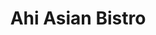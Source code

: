---
layout: place
title: Ahi Asian Bistro
permalink: /florida/tampa/ahi-asian-bistro.html
stateAbbr: FL
stateName: Florida
cityName: Tampa
seo:
  type: restaurant
  links: http://www.ahiasianbistro.com/
place_id: ChIJyeFTA8DBwogRpNbNsMFWuFE
photos:
  - name: >-
      places/ChIJyeFTA8DBwogRpNbNsMFWuFE/photos/AeeoHcIK5x68AyMwqDl5Rw4JNIE7Lm2dGA8rxHHjvkqSCIGaFbLWnvdMZ566e5ODXzei_rX-9wzZouz_M-u5jdNiZZJWj8J3PbfVlTqzOPAnnSOq5VtCW0HO_Dr8YyTeXRZmMlZm6UTTx1i5Ul_57Iek9AJfuxtaOn0xQX7BkamCPXSzGAqQTPVR0zKaFC_i5jmmthATLUhfpGp5IYVl-cC1iND3Ze-AgjBHFKj4ATpB322hD0QiIubG6PuQRf3hrnmOLglC9GtRM627udABOyr1IsRPH6SZSeAUnJxdUdBB1WY6oQ
    widthPx: 4032
    heightPx: 2268
    authorAttributions:
      - displayName: Ahi Asian Bistro
        uri: https://maps.google.com/maps/contrib/114822812636625931070
        photoUri: >-
          https://lh3.googleusercontent.com/a-/ALV-UjWRBvSuPMdpifZjTuu6Ct_44WmIqpJKEkk3mzaZsXvdKA64AEeH=s100-p-k-no-mo
    flagContentUri: >-
      https://www.google.com/local/imagery/report/?cb_client=maps_api_places.places_api&image_key=!1e10!2sAF1QipOlj2z7j2r3Xm8VDXKe38cMEVS5yKBCQBDMA8Wn&hl=en-US
    googleMapsUri: >-
      https://www.google.com/maps/place//data=!3m4!1e2!3m2!1sAF1QipOlj2z7j2r3Xm8VDXKe38cMEVS5yKBCQBDMA8Wn!2e10!4m2!3m1!1s0x88c2c1c00353e1c9:0x51b856c1b0cdd6a4
  - name: >-
      places/ChIJyeFTA8DBwogRpNbNsMFWuFE/photos/AeeoHcL39WV72AMj7U-RUxZAQLyTnC86nWepYJhYr8X8PDInP6qHD8PiGFMqqpo_wPwGcmjeC3hI4Jy2u7w-94_704y7J-hu6svxd1g3yuc5pW_xTP7p2Q3OlmqxVzEvTzCjv2aKqZy2YOpGi2y8VUtIvvZP-oToFT4-QGsxf_h1ytWzzoT9x-BCOywn1HC1Cs1Uja32guIg5SgTQebe8Beo3Fscj728LesjbKx_bhOF4Pkuyd7Ki1HNXVWPtGx2r_2k35vL4GEomI6Drg9xFVZDHvY2jh-aGAjrInfSySzFwWf4iw
    widthPx: 3024
    heightPx: 4032
    authorAttributions:
      - displayName: Ahi Asian Bistro
        uri: https://maps.google.com/maps/contrib/114822812636625931070
        photoUri: >-
          https://lh3.googleusercontent.com/a-/ALV-UjWRBvSuPMdpifZjTuu6Ct_44WmIqpJKEkk3mzaZsXvdKA64AEeH=s100-p-k-no-mo
    flagContentUri: >-
      https://www.google.com/local/imagery/report/?cb_client=maps_api_places.places_api&image_key=!1e10!2sAF1QipOFuCDABffzpJkSQTrDAogTE3RmoKehhNcBdJpA&hl=en-US
    googleMapsUri: >-
      https://www.google.com/maps/place//data=!3m4!1e2!3m2!1sAF1QipOFuCDABffzpJkSQTrDAogTE3RmoKehhNcBdJpA!2e10!4m2!3m1!1s0x88c2c1c00353e1c9:0x51b856c1b0cdd6a4
  - name: >-
      places/ChIJyeFTA8DBwogRpNbNsMFWuFE/photos/AeeoHcIn3B4_idjBjd4jm6V5HacOwj--GPFdFWOixzCR4hRSSh8TtVeBcITW6iFgC9k-JUROKL8aj6W9OkXxUdGZip1Jp9dJ3bEzbemZU1dHGJK1aItu1BJwncCVw4QS7u0ZxoNDmM61wVH1pZptjrt2fdwYPwUh47ErheQkcXIAm03QEUNMA5miUswQpHD81GM1yupNjLMC-PkmhjA30NUOfN9qi5tT2uuRvjTZ-Xi0P3_eQvP0MAKqBIrhD10wumDdOiC_GEYN968RLnvnVVD3tGi1M75C8rYDYqKOVZTT4YttTw4LWYdf2KXXcQfmNe3kFh8SFmtsBZ2w-JRbzNU8JRtqY2YnggxL4LEJxtzoKe5T8UtNF85W6MBHJTEJU1goys1p7Y4Elaa1CH9wDQTrsWUn7JUnslgijwZLW1jy-ccoBEY
    widthPx: 1151
    heightPx: 1435
    authorAttributions:
      - displayName: Dahye Cho
        uri: https://maps.google.com/maps/contrib/103583009091007766148
        photoUri: >-
          https://lh3.googleusercontent.com/a-/ALV-UjUY7qPiP9UhAw1y-YiMEpAtbgvxR9zGbK8rCb74xx0WtsTHyktcIg=s100-p-k-no-mo
    flagContentUri: >-
      https://www.google.com/local/imagery/report/?cb_client=maps_api_places.places_api&image_key=!1e10!2sCIHM0ogKEICAgICXnpqM0wE&hl=en-US
    googleMapsUri: >-
      https://www.google.com/maps/place//data=!3m4!1e2!3m2!1sCIHM0ogKEICAgICXnpqM0wE!2e10!4m2!3m1!1s0x88c2c1c00353e1c9:0x51b856c1b0cdd6a4
  - name: >-
      places/ChIJyeFTA8DBwogRpNbNsMFWuFE/photos/AeeoHcJyQNUSGOi4R5vKeHr9IBJjm1NrDTT5goC5U3mIVpjh8p4fDKGutLhlSB41O6W1SUS_uqyZx_PTWu_wpe5T5siv4sOTqzOwwTBxndAztWkq-iAZ3N5cfaR74nPj5Q26ev2zaZrFFFTt9_2TH7O77V99MhnhiOIyheFFjKjEimJX55L30NqL64DLiQI2xUx1_1lbqzB5aDXbn1vQuBaSM8nW7qLflG5Hko5GJRw4LnZDJ2Lih4ZBrjbnFgoEsfaLR-cIMo9vMpVon9lTUcc4MdYhTq0qLeCDsw1BDtvivK9B48r2hAS67QRHPI2Q8F715IRRGFvDrvYUDWgqMHMRPfyWJamDeBcErnNG283-RCGZYTLEMP9xs8sGcq3MZR41gt3UMbWHFo_CUyk6ODBXOFXhIkD6Pk1Ugw-MvUwfm76dqw
    widthPx: 1629
    heightPx: 1804
    authorAttributions:
      - displayName: Robert Negron
        uri: https://maps.google.com/maps/contrib/108355879802583536012
        photoUri: >-
          https://lh3.googleusercontent.com/a/ACg8ocJY901RFiyJmfkX4v7qRt4pwKXYgcZ1Nb4eXurqHX7TVkQrCQ=s100-p-k-no-mo
    flagContentUri: >-
      https://www.google.com/local/imagery/report/?cb_client=maps_api_places.places_api&image_key=!1e10!2sCIHM0ogKEICAgIDv0KbOJA&hl=en-US
    googleMapsUri: >-
      https://www.google.com/maps/place//data=!3m4!1e2!3m2!1sCIHM0ogKEICAgIDv0KbOJA!2e10!4m2!3m1!1s0x88c2c1c00353e1c9:0x51b856c1b0cdd6a4
  - name: >-
      places/ChIJyeFTA8DBwogRpNbNsMFWuFE/photos/AeeoHcKreQNGFom92-XDKurQKwITSQX8dyq5dijjINehtCxVU1Qm6g2YC4DVbHwzxB-WItRIxzPg6rdcTyeM8dfLn6iHIX0QiNa9d-rnEOq3T9aHwqZYd0Kofti-oQgCbTrulu4KYS4xm5cegtuz4PN9buwuCiEo6zJApeylmPgm3R4yX26utrGnsPzibx8d2usEsmeHj0ULOFg-jvXyvozyEFX0Y2bZQLeIwXr7GUAA33quGGchZWAwZjiTljg7hcDkC5eWOyjEyDRLwRJ_D_Igf4mbjgxexyLiyG-0cDBAcfPdtOJAM7e_mORzMAe74bqLfU7lhy5E60TtCjFLG6VoXMA4JdIw1abdyWosgzLPx7iXVrHc6pKw-aMh_wSNy1xOoWPm_fGEfrmwj0j9vLE8F3etQkqkv7HkJhgJ7Y7GvieNvI96
    widthPx: 3024
    heightPx: 4032
    authorAttributions:
      - displayName: Marya Torres-Chapman
        uri: https://maps.google.com/maps/contrib/110662579643216433569
        photoUri: >-
          https://lh3.googleusercontent.com/a/ACg8ocLygWJD0O-HfA3-ky9igt3Q9L7S_WlJIEoxPRrEcrLyUYzQVQ=s100-p-k-no-mo
    flagContentUri: >-
      https://www.google.com/local/imagery/report/?cb_client=maps_api_places.places_api&image_key=!1e10!2sCIHM0ogKEICAgID25LL4tQE&hl=en-US
    googleMapsUri: >-
      https://www.google.com/maps/place//data=!3m4!1e2!3m2!1sCIHM0ogKEICAgID25LL4tQE!2e10!4m2!3m1!1s0x88c2c1c00353e1c9:0x51b856c1b0cdd6a4
  - name: >-
      places/ChIJyeFTA8DBwogRpNbNsMFWuFE/photos/AeeoHcKCIajnDxlEiIBGj6JZZaQEPbI0yB_AVNfvYtc1TA36MGid-pVU7haZtnTDwwA8C82bqJk7r4yb6Jx4_mu38a5zlFvB8b1dJJHEX1VVk2AWLLqMc7988ESc9yTLveXowNE33NyqQH81BrdwRe08Wsbxh4y0ouF6PY8rIhZShvwMEQBgYY3tV-tQlzroSj69tF8b2I57Jvr-7M9kbq6vLZb_4NoulCMkSLHnsVukaBL3-Y7fFnT74BmfKsYWztEG60Yes-MCf_g1qWFAS8i1F4YkwcSopqdWtCsbZIpQQ3rllVWUuqx0oe0rmA2U8UN1j6NbJsfbuZj3IC2Y3RA8x42dPt-KsCR6dxad80wwIjmGj8gxOygDOLxAdjr3Ct3psxIvMk62q9TXc8aQWM7pzdpGGtHabzjnCcEfCwWjC-Fd-UNz
    widthPx: 4032
    heightPx: 3024
    authorAttributions:
      - displayName: Daniel Giancola
        uri: https://maps.google.com/maps/contrib/114737369977806647799
        photoUri: >-
          https://lh3.googleusercontent.com/a/ACg8ocJ_RXsfOUd5i-bvqliOKjJRBFY3J3dPzXMXsybpGoZh4Hc_kw=s100-p-k-no-mo
    flagContentUri: >-
      https://www.google.com/local/imagery/report/?cb_client=maps_api_places.places_api&image_key=!1e10!2sCIHM0ogKEICAgID1nKnRvgE&hl=en-US
    googleMapsUri: >-
      https://www.google.com/maps/place//data=!3m4!1e2!3m2!1sCIHM0ogKEICAgID1nKnRvgE!2e10!4m2!3m1!1s0x88c2c1c00353e1c9:0x51b856c1b0cdd6a4
  - name: >-
      places/ChIJyeFTA8DBwogRpNbNsMFWuFE/photos/AeeoHcLvmjywVtoLPA8BIg5gbOwel4wJJxI7arfdbNE6pAvqDIQTweB-ghWDfZrNefWt73gdG-Q4C5y7gkN7BNDoTC51CGxE-wfVKQyR6rdFFPJArkGjiWAEEoUBirnKXOBtLIYEUy6Eju5uMn8JNswbBbf2lLLXGYORFOIoKSBoN4a8X3MsvyINh2rurlGanOFmZIKe5MFiIPBrvJAk4dttz1XfVbhmbw2oe6Kk1FKqo9er2trmui4DNQ3j6ViUGOej1inIkwSaqbwKZsC4qbr48SHqpM9EBsP1Ls42D4a48t9eaRLFnXJyBGpVf40-pths81rg2_hNc_23W26e_bGNsz3wtXTnlS2IYyAUscvVVYja4O_DfRBXR4kyF0cSUJI66L78lqgk_g8LfitKKggHG75DiQSdYo_xHcb88XdqY7GApw
    widthPx: 2936
    heightPx: 2161
    authorAttributions:
      - displayName: Robert Negron
        uri: https://maps.google.com/maps/contrib/108355879802583536012
        photoUri: >-
          https://lh3.googleusercontent.com/a/ACg8ocJY901RFiyJmfkX4v7qRt4pwKXYgcZ1Nb4eXurqHX7TVkQrCQ=s100-p-k-no-mo
    flagContentUri: >-
      https://www.google.com/local/imagery/report/?cb_client=maps_api_places.places_api&image_key=!1e10!2sCIHM0ogKEICAgIDv0KbOZA&hl=en-US
    googleMapsUri: >-
      https://www.google.com/maps/place//data=!3m4!1e2!3m2!1sCIHM0ogKEICAgIDv0KbOZA!2e10!4m2!3m1!1s0x88c2c1c00353e1c9:0x51b856c1b0cdd6a4
  - name: >-
      places/ChIJyeFTA8DBwogRpNbNsMFWuFE/photos/AeeoHcLmPKijx0aWzu1EF82JuSIdW2azzIrlNVyCvnL3XV59HZIpvZr6UtSX9iyhWmMxVoJEkiFfutT-5OJE5HA-_PxkwEBl-0BkEehXgynbge6enJqW7Rgefhszh5MS_nEqCV4XzYmZktc_asxhw_oBBUH5ONmD7yuNx0ilL0sk_wKolShUPinppNFVSknsgybmk0wwLnQhAGYB3BMtDOvwOAS_BOX93dWKtzB32gJPwANZU3UsQMqUUfKJvn27Aez2erInAuREzz0O6bT0GZTSbboI71vS_V51gIZQiVuNvMTQ4auuE5ELOuMvN0i8vcAWZDCACupxtTLV4917eoyMdX6GHlwcEuAGjn9nglLlSayG_Ta76iY0K6WGRD9aetbEu7In6hUlj0Uxvu8oYWtMEBeoNDOmD4EtRXjo7J1agtYQ2w
    widthPx: 3000
    heightPx: 4000
    authorAttributions:
      - displayName: Chris and Tanya
        uri: https://maps.google.com/maps/contrib/108188748406171883234
        photoUri: >-
          https://lh3.googleusercontent.com/a-/ALV-UjVq8zuCRyFrSxYOMPUpXL27uQKW9Rb-eDlFZpIS4WOki90Igl06bg=s100-p-k-no-mo
    flagContentUri: >-
      https://www.google.com/local/imagery/report/?cb_client=maps_api_places.places_api&image_key=!1e10!2sCIHM0ogKEICAgMDIib_bKg&hl=en-US
    googleMapsUri: >-
      https://www.google.com/maps/place//data=!3m4!1e2!3m2!1sCIHM0ogKEICAgMDIib_bKg!2e10!4m2!3m1!1s0x88c2c1c00353e1c9:0x51b856c1b0cdd6a4
  - name: >-
      places/ChIJyeFTA8DBwogRpNbNsMFWuFE/photos/AeeoHcKTEvmUocepn9XekGjCUrwaLBS0L2mMh_9ske7V2sJORQCZp83rUmgYXjIJmYj96URfHr3L_v-2UC1Q-VMNdZTJaJBh33dzs3pRLjk8iPRZ55h89oqYKg3VGWkSeL2_dX2jo65UMziPMk4iC3Cv17biZc3y7sNDxzXEewAfm8y_Ft14IngewPMxaG7Pm15kbzCaXefATadsNM9STrlO94egEVHFY8atqWHPh6Ogln_Qgr-6wiBbwycsvO-LjnMX3zUbFIw3Go9YCImHWgugKOFgKwsuvWtfB7KDBrlMTjwywzjc11DzsA7Zp6eI-HPwz4gEs-5Ymwflkd-MKHgQBR8sakY4FOvKUyW0D9842lCjTuJEcRIqzmE4aLdV2bOi0AEH8Y_HvOmbnkqstpathHm7YINiTjizV8xODUPKqRoAIdWa
    widthPx: 3206
    heightPx: 1936
    authorAttributions:
      - displayName: Robert Negron
        uri: https://maps.google.com/maps/contrib/108355879802583536012
        photoUri: >-
          https://lh3.googleusercontent.com/a/ACg8ocJY901RFiyJmfkX4v7qRt4pwKXYgcZ1Nb4eXurqHX7TVkQrCQ=s100-p-k-no-mo
    flagContentUri: >-
      https://www.google.com/local/imagery/report/?cb_client=maps_api_places.places_api&image_key=!1e10!2sCIHM0ogKEICAgIDv0KbOpAE&hl=en-US
    googleMapsUri: >-
      https://www.google.com/maps/place//data=!3m4!1e2!3m2!1sCIHM0ogKEICAgIDv0KbOpAE!2e10!4m2!3m1!1s0x88c2c1c00353e1c9:0x51b856c1b0cdd6a4
  - name: >-
      places/ChIJyeFTA8DBwogRpNbNsMFWuFE/photos/AeeoHcLfe0m65k0tPYXGpzuzZOk1xiRQSykgrlIQ491YeCNj0qkKcioyE4WPVqnlHgHzoMkCaWYZzfiLQ9LroK6NgqjsklTkoD7t-3lsXm9ziBqrNnGLhkyOp6iRU78nSoA_QomU6Dqjx-nOskWnPBVwjUq2Ljf-fIalcT6NKKVHwX4zlwdOavbalXbnZ9YQ8amPsRlziVYv2OXrQ54ls7sorm4CER6B06gwrUGNIHlhEupkq7WHfWrM2Oq8u9xZZ4RT5v8d4RCA5DYVO6RLOUck5yYvI7xNHtfYRguWFQa0rFZkGAod-ka9HFH43S1SpXoB6k9566gt_IaPSfVocMRuZ8_IuJ14d157ktcSMEtTVztOV9nWez0Yi0U-DDNbxAIkPxpESLdJKUhBHXTzBcWIrHBVOI_W2j_5gMO93K6QjaXPRnE
    widthPx: 2992
    heightPx: 2992
    authorAttributions:
      - displayName: Kristin Zemlicka
        uri: https://maps.google.com/maps/contrib/114004325105487158218
        photoUri: >-
          https://lh3.googleusercontent.com/a/ACg8ocIDFyKUhlhc0J0Hyr2ZqaRFTZsVJsG1Sd5sUaCgaY1WURos=s100-p-k-no-mo
    flagContentUri: >-
      https://www.google.com/local/imagery/report/?cb_client=maps_api_places.places_api&image_key=!1e10!2sCIHM0ogKEICAgMCI6MvM3AE&hl=en-US
    googleMapsUri: >-
      https://www.google.com/maps/place//data=!3m4!1e2!3m2!1sCIHM0ogKEICAgMCI6MvM3AE!2e10!4m2!3m1!1s0x88c2c1c00353e1c9:0x51b856c1b0cdd6a4
address: 14841 N Dale Mabry Hwy, Tampa, FL 33618, USA
street: 14841 N Dale Mabry Hwy
city: Tampa
state: FL
zip: '33618'
country: USA
neighborhood: null
latitude: '28.083412'
longitude: '-82.503964'
accessibility_options:
  wheelchairAccessibleParking: true
  wheelchairAccessibleEntrance: true
  wheelchairAccessibleRestroom: true
  wheelchairAccessibleSeating: true
business_status: OPERATIONAL
name: Ahi Asian Bistro
google_maps_links:
  directionsUri: >-
    https://www.google.com/maps/dir//''/data=!4m7!4m6!1m1!4e2!1m2!1m1!1s0x88c2c1c00353e1c9:0x51b856c1b0cdd6a4!3e0
  placeUri: https://maps.google.com/?cid=5888551902681880228
  writeAReviewUri: >-
    https://www.google.com/maps/place//data=!4m3!3m2!1s0x88c2c1c00353e1c9:0x51b856c1b0cdd6a4!12e1
  reviewsUri: >-
    https://www.google.com/maps/place//data=!4m4!3m3!1s0x88c2c1c00353e1c9:0x51b856c1b0cdd6a4!9m1!1b1
  photosUri: >-
    https://www.google.com/maps/place//data=!4m3!3m2!1s0x88c2c1c00353e1c9:0x51b856c1b0cdd6a4!10e5
primary_type: Asian Restaurant
opening_hours:
  regular: null
  current: null
secondary_opening_hours:
  regular:
    weekdayDescriptions: null
    type: null
  current:
    weekdayDescriptions: null
    type: null
phone: (813) 374-5756
price_level: PRICE_LEVEL_MODERATE
price_range: $10 &ndash; $20
rating: '4.7'
rating_count: 0
website: http://www.ahiasianbistro.com/
description: >-
  Experience Ahi Asian Bistro in Tampa, Florida$$$Ahi Asian Bistro in Tampa,
  Florida, stands out as a cozy spot for savoring fresh Asian flavors, including
  top-rated sushi and rolls that highlight high-quality ingredients. This
  welcoming sushi restaurant offers a variety of dishes designed to please, from
  vegetarian options to flavorful entrees, all served in an inviting atmosphere
  that encourages relaxed dining. Patrons enjoy the thoughtful decor and
  accessible features like outdoor seating, making it ideal for casual meals or
  gatherings. Whether you're exploring sushi places near me or seeking
  Japanese-inspired cuisine, this bistro delivers a satisfying blend of taste
  and comfort that keeps visitors returning for more.
generative_summary: >-
  Experience Ahi Asian Bistro in Tampa, Florida$$$Ahi Asian Bistro in Tampa,
  Florida, stands out as a cozy spot for savoring fresh Asian flavors, including
  top-rated sushi and rolls that highlight high-quality ingredients. This
  welcoming sushi restaurant offers a variety of dishes designed to please, from
  vegetarian options to flavorful entrees, all served in an inviting atmosphere
  that encourages relaxed dining. Patrons enjoy the thoughtful decor and
  accessible features like outdoor seating, making it ideal for casual meals or
  gatherings. Whether you're exploring sushi places near me or seeking
  Japanese-inspired cuisine, this bistro delivers a satisfying blend of taste
  and comfort that keeps visitors returning for more.
generative_disclosure: Summarized by AI using the Grok-3-Mini model.
reviews:
  - name: >-
      places/ChIJyeFTA8DBwogRpNbNsMFWuFE/reviews/ChZDSUhNMG9nS0VJQ0FnTURROVotbExBEAE
    relativePublishTimeDescription: a month ago
    rating: 5
    text:
      text: >-
        We've been delighted patrons of this place for several years now, and
        our experiences have been nothing short of exceptional. The first thing
        you notice is the extraordinary freshness of the ingredients – every
        bite is a testament to the high quality and dedication to sourcing the
        best produce.

        The atmosphere is warm and inviting, largely due to the incredibly
        friendly staff and the down to earth owner, who always goes out of their
        way to make us feel welcomed.

        One of the unique charms of this restaurant is the beautiful
        hand-painted koi on the wall. It's a beautiful piece of art that adds to
        the authentic ambiance and makes the environment even more enjoyable.

        We wholeheartedly recommend this sushi restaurant to anyone looking for
        a delightful dining experience.
      languageCode: en
    originalText:
      text: >-
        We've been delighted patrons of this place for several years now, and
        our experiences have been nothing short of exceptional. The first thing
        you notice is the extraordinary freshness of the ingredients – every
        bite is a testament to the high quality and dedication to sourcing the
        best produce.

        The atmosphere is warm and inviting, largely due to the incredibly
        friendly staff and the down to earth owner, who always goes out of their
        way to make us feel welcomed.

        One of the unique charms of this restaurant is the beautiful
        hand-painted koi on the wall. It's a beautiful piece of art that adds to
        the authentic ambiance and makes the environment even more enjoyable.

        We wholeheartedly recommend this sushi restaurant to anyone looking for
        a delightful dining experience.
      languageCode: en
    authorAttribution:
      displayName: Sunny Cee
      uri: https://www.google.com/maps/contrib/116692154825079420918/reviews
      photoUri: >-
        https://lh3.googleusercontent.com/a-/ALV-UjXe5IfOsUV0Yn6Q1Jnno0Q0cCUYTgiXAWPEUSqVR5LXD7FWVQ6CaQ=s128-c0x00000000-cc-rp-mo
    publishTime: '2025-03-12T22:43:34.077928Z'
    flagContentUri: >-
      https://www.google.com/local/review/rap/report?postId=ChZDSUhNMG9nS0VJQ0FnTURROVotbExBEAE&d=17924085&t=1
    googleMapsUri: >-
      https://www.google.com/maps/reviews/data=!4m6!14m5!1m4!2m3!1sChZDSUhNMG9nS0VJQ0FnTURROVotbExBEAE!2m1!1s0x88c2c1c00353e1c9:0x51b856c1b0cdd6a4
  - name: >-
      places/ChIJyeFTA8DBwogRpNbNsMFWuFE/reviews/ChdDSUhNMG9nS0VJQ0FnSUR2MEtiT2hBRRAB
    relativePublishTimeDescription: 3 months ago
    rating: 4
    text:
      text: >-
        As a sushi consumer for more than 40 years I seldom hesitate to try a
        place that is new to me. Quite often I walk out once I see the selection
        in the counter box. If what I see pleases me or I notice something
        special, I will stay.


        What attracted me was a chalkboard that listed Sweet Shrimp and a couple
        types of fish belly. I also noticed a specialty roll that I found very
        intriguing. When they told me the shrimp included the head, I was
        hooked.


        Their Toro was just ok. $15 for a couple small slices, not something I
        would order again. The Salmon Belly I liked much better, silky smooth
        with generous cuts. The star was the Sweet Shrimp. A succulent and tasty
        treasure that almost melted in my mouth. The crunchy head battered and
        cooked to perfection.


        As is customary, I tried the Tempura Shrimp and liked it as well. A very
        light batter, just a tad oily, that lets you experience the shrimp
        flavor. A different version that I found appealing.


        I did not try the roll I wanted because I was full. A complimentary Miso
        Soup and Spring Roll were a nice touch. The service was very good, they
        were patient, helpful, attentive and friendly throughout. I will be
        coming back. Come get you some.
      languageCode: en
    originalText:
      text: >-
        As a sushi consumer for more than 40 years I seldom hesitate to try a
        place that is new to me. Quite often I walk out once I see the selection
        in the counter box. If what I see pleases me or I notice something
        special, I will stay.


        What attracted me was a chalkboard that listed Sweet Shrimp and a couple
        types of fish belly. I also noticed a specialty roll that I found very
        intriguing. When they told me the shrimp included the head, I was
        hooked.


        Their Toro was just ok. $15 for a couple small slices, not something I
        would order again. The Salmon Belly I liked much better, silky smooth
        with generous cuts. The star was the Sweet Shrimp. A succulent and tasty
        treasure that almost melted in my mouth. The crunchy head battered and
        cooked to perfection.


        As is customary, I tried the Tempura Shrimp and liked it as well. A very
        light batter, just a tad oily, that lets you experience the shrimp
        flavor. A different version that I found appealing.


        I did not try the roll I wanted because I was full. A complimentary Miso
        Soup and Spring Roll were a nice touch. The service was very good, they
        were patient, helpful, attentive and friendly throughout. I will be
        coming back. Come get you some.
      languageCode: en
    authorAttribution:
      displayName: Robert Negron
      uri: https://www.google.com/maps/contrib/108355879802583536012/reviews
      photoUri: >-
        https://lh3.googleusercontent.com/a/ACg8ocJY901RFiyJmfkX4v7qRt4pwKXYgcZ1Nb4eXurqHX7TVkQrCQ=s128-c0x00000000-cc-rp-mo-ba6
    publishTime: '2024-12-16T20:25:16.850371Z'
    flagContentUri: >-
      https://www.google.com/local/review/rap/report?postId=ChdDSUhNMG9nS0VJQ0FnSUR2MEtiT2hBRRAB&d=17924085&t=1
    googleMapsUri: >-
      https://www.google.com/maps/reviews/data=!4m6!14m5!1m4!2m3!1sChdDSUhNMG9nS0VJQ0FnSUR2MEtiT2hBRRAB!2m1!1s0x88c2c1c00353e1c9:0x51b856c1b0cdd6a4
  - name: >-
      places/ChIJyeFTA8DBwogRpNbNsMFWuFE/reviews/ChZDSUhNMG9nS0VJQ0FnSUNYbnBxTUl3EAE
    relativePublishTimeDescription: 5 months ago
    rating: 5
    text:
      text: >-
        Must try! I came here more than 30 times. so delicious (I eat mainly
        sushi and roll) and everyone is nice here. I love it!

        Chicken karaake and Agedashi tofu is also good.
      languageCode: en
    originalText:
      text: >-
        Must try! I came here more than 30 times. so delicious (I eat mainly
        sushi and roll) and everyone is nice here. I love it!

        Chicken karaake and Agedashi tofu is also good.
      languageCode: en
    authorAttribution:
      displayName: Dahye Cho
      uri: https://www.google.com/maps/contrib/103583009091007766148/reviews
      photoUri: >-
        https://lh3.googleusercontent.com/a-/ALV-UjUY7qPiP9UhAw1y-YiMEpAtbgvxR9zGbK8rCb74xx0WtsTHyktcIg=s128-c0x00000000-cc-rp-mo-ba3
    publishTime: '2024-10-16T22:56:22.597413Z'
    flagContentUri: >-
      https://www.google.com/local/review/rap/report?postId=ChZDSUhNMG9nS0VJQ0FnSUNYbnBxTUl3EAE&d=17924085&t=1
    googleMapsUri: >-
      https://www.google.com/maps/reviews/data=!4m6!14m5!1m4!2m3!1sChZDSUhNMG9nS0VJQ0FnSUNYbnBxTUl3EAE!2m1!1s0x88c2c1c00353e1c9:0x51b856c1b0cdd6a4
  - name: >-
      places/ChIJyeFTA8DBwogRpNbNsMFWuFE/reviews/ChZDSUhNMG9nS0VJQ0FnSURiOGZIakVBEAE
    relativePublishTimeDescription: 8 months ago
    rating: 3
    text:
      text: >-
        First time came here, it’s in a small area at a plaza. I would say it
        was clean when we walked in and served immediately as soon we sat down.
        The vibe good have been more vibrant, it’s a small restaurant. Our
        server was great and attentive to everything. The food was good except
        for the portions. Their portion sizes were a bit small and price was a
        little expensive for the amount you get. I got a side salad from my
        entrée and it had too much ginger dressing my lettuce was soaked in it.
        The sushi dinner could have been more portion for $25 what we paid for.
        Hibachi was great but noodles were a little bland. I left there wanting
        more but would go somewhere else next time.
      languageCode: en
    originalText:
      text: >-
        First time came here, it’s in a small area at a plaza. I would say it
        was clean when we walked in and served immediately as soon we sat down.
        The vibe good have been more vibrant, it’s a small restaurant. Our
        server was great and attentive to everything. The food was good except
        for the portions. Their portion sizes were a bit small and price was a
        little expensive for the amount you get. I got a side salad from my
        entrée and it had too much ginger dressing my lettuce was soaked in it.
        The sushi dinner could have been more portion for $25 what we paid for.
        Hibachi was great but noodles were a little bland. I left there wanting
        more but would go somewhere else next time.
      languageCode: en
    authorAttribution:
      displayName: Airika
      uri: https://www.google.com/maps/contrib/116840590618575038240/reviews
      photoUri: >-
        https://lh3.googleusercontent.com/a-/ALV-UjWVwXg8HwPxTqr8V5XnYCSInH-OVtzag_CpDLGijXx9xx5fA6o=s128-c0x00000000-cc-rp-mo-ba5
    publishTime: '2024-08-06T16:49:23.086502Z'
    flagContentUri: >-
      https://www.google.com/local/review/rap/report?postId=ChZDSUhNMG9nS0VJQ0FnSURiOGZIakVBEAE&d=17924085&t=1
    googleMapsUri: >-
      https://www.google.com/maps/reviews/data=!4m6!14m5!1m4!2m3!1sChZDSUhNMG9nS0VJQ0FnSURiOGZIakVBEAE!2m1!1s0x88c2c1c00353e1c9:0x51b856c1b0cdd6a4
  - name: >-
      places/ChIJyeFTA8DBwogRpNbNsMFWuFE/reviews/ChZDSUhNMG9nS0VJQ0FnSUR6OE4yNExBEAE
    relativePublishTimeDescription: 10 months ago
    rating: 5
    text:
      text: >-
        Stopped in for a late lunch today ..  it's a quaint place, plenty of
        seating. The staff was super attentive  -  drinks were delivered
        immediately and appetizers shortly after.. our rolls were beautifully
        presented on a boat.. Our server was hospitable and  pointed out each
        roll specifically.  We had a fresh feast on crab, tuna and salmon, the
        rice was delicious..  so soft and warm.


        The sushi chef even checked on us!!

        Our drinks were refilled without asking..


        We'll be back for sushi.. I look forward to door dashing too!!
      languageCode: en
    originalText:
      text: >-
        Stopped in for a late lunch today ..  it's a quaint place, plenty of
        seating. The staff was super attentive  -  drinks were delivered
        immediately and appetizers shortly after.. our rolls were beautifully
        presented on a boat.. Our server was hospitable and  pointed out each
        roll specifically.  We had a fresh feast on crab, tuna and salmon, the
        rice was delicious..  so soft and warm.


        The sushi chef even checked on us!!

        Our drinks were refilled without asking..


        We'll be back for sushi.. I look forward to door dashing too!!
      languageCode: en
    authorAttribution:
      displayName: Diane Quinby
      uri: https://www.google.com/maps/contrib/112609409763697155654/reviews
      photoUri: >-
        https://lh3.googleusercontent.com/a/ACg8ocIGMNkRb9G2cdoL4U92aoHQCgvskfeAF_hxQPySD--Uu-R7cQ=s128-c0x00000000-cc-rp-mo-ba4
    publishTime: '2024-06-07T02:46:17.950600Z'
    flagContentUri: >-
      https://www.google.com/local/review/rap/report?postId=ChZDSUhNMG9nS0VJQ0FnSUR6OE4yNExBEAE&d=17924085&t=1
    googleMapsUri: >-
      https://www.google.com/maps/reviews/data=!4m6!14m5!1m4!2m3!1sChZDSUhNMG9nS0VJQ0FnSUR6OE4yNExBEAE!2m1!1s0x88c2c1c00353e1c9:0x51b856c1b0cdd6a4
review_summary: >-
  Insights from Recent Reviews$$$Folks who've dined at this spot often praise
  the super fresh ingredients and tasty sushi selections that make every bite
  feel special and authentic. Many appreciate the friendly service and cozy
  vibe, noting how it enhances the overall experience for groups or solo
  outings. While some mention portions could be a bit more generous for the
  price, the standout dishes like sweet shrimp and salmon belly still win over
  fans looking for quality flavors. Overall, it's a go-to choice for anyone
  searching for reliable sushi restaurants near me, with most agreeing that the
  welcoming staff and variety keep things enjoyable and worth trying again. If
  you're in the mood for something delicious, this place delivers a solid,
  feel-good meal that lives up to the buzz.
review_disclosure: Summarized by AI using the Grok-3-Mini model.
parking_options:
  freeParkingLot: true
  paidParkingLot: false
  freeStreetParking: false
  paidStreetParking: false
  valetParking: false
  freeGarageParking: false
  paidGarageParking: false
payment_options:
  acceptsCreditCards: true
  acceptsDebitCards: true
  acceptsCashOnly: false
  acceptsNfc: true
allow_dogs: null
curbside_pickup: true
delivery: true
dine_in: true
good_for_children: true
good_for_groups: true
good_for_sports: true
live_music: false
menu_for_children: true
outdoor_seating: true
reservable: true
restroom: true
serves_beer: true
serves_breakfast: false
serves_brunch: false
serves_cocktails: null
serves_coffee: true
serves_dinner: true
serves_dessert: true
serves_lunch: true
serves_vegetarian_food: true
serves_wine: true
takeout: true
update_category: pro
places_description: null

---